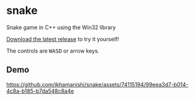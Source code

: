 # snake
Snake game in C++ using the Win32 library

[Download the latest release](https://github.com/jkhamanishi/snake/releases/download/v1.0.0/snake.exe) to try it yourself!

The controls are <kbd>W</kbd><kbd>A</kbd><kbd>S</kbd><kbd>D</kbd> or arrow keys.

## Demo


https://github.com/jkhamanishi/snake/assets/74115194/99eea3d7-b014-4c8a-b185-b7da548c8a4e


